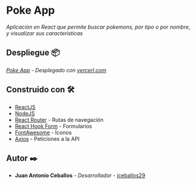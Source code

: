 # Poke App

_Aplicación en React que permite buscar pokemons, por tipo o por nombre, y visualizar sus caracteristicas_

## Despliegue 📦

_[Poke App](https://poke-app-rust.vercel.app/) - Desplegado con [vercerl.com](https://vercel.com)_

## Construido con 🛠️

* [ReactJS](https://reactjs.org/)
* [NodeJS](https://nodejs.org/) 
* [React Router](https://www.npmjs.com/package/react-router-dom) - Rutas de navegación
* [React Hook Form](https://react-hook-form.com/) - Formularios
* [FontAwesome](https://fontawesome.com) - Íconos
* [Axios](https://www.npmjs.com/package/react-axios) - Peticiones a la API

## Autor ✒️

* **Juan Antonio Ceballos** - *Desarrollador* - [jceballos29](https://github.com/jceballos29)
